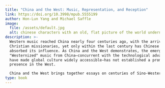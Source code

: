 ```yaml
---
title: "China and the West: Music, Representation, and Reception"
link: https://doi.org/10.3998/mpub.5555199
author: Hon-Lun Yang and Michael Saffle
image:
  file: /assets/default.jpg
  alt: chinese characters with an old, flat picture of the world underneath it
description: >-
  Western music reached China nearly four centuries ago, with the arrival of
  Christian missionaries, yet only within the last century has Chinese music
  absorbed its influence. As China and the West demonstrates, the emergence of
  "Westernized" music from China—concurrent with the technological advances that
  have made global culture widely accessible—has not established a prominent
  presence in the West.

  China and the West brings together essays on centuries of Sino-Western musical exchange by musicologists, ethnomusicologists, and music theorists from around the world. It opens with a look at theoretical approaches of prior studies of musical encounters and a comprehensive survey of the intercultural and cross-cultural theoretical frameworks—exoticism, orientalism, globalization, transculturation, and hybridization—that inform these essays. Part I focuses on the actual encounters between Chinese and European musicians, their instruments and institutions, and the compositions inspired by these encounters, while Part II examines theatricalized and mediated East-West cultural exchanges, which often drew on stereotypical tropes, resulting in performances more inventive than accurate. Part III looks at the musical language, sonority, and subject matters of "intercultural" compositions by Eastern and Western composers. Essays in Part IV address reception studies and consider the ways in which differences are articulated in musical discourse by actors serving different purposes, whether self-promotion, commercial marketing, or modes of nationalistic—even propagandistic—expression. The volume's extensive bibliography of secondary sources will be invaluable to scholars of music, contemporary Chinese culture, and the globalization of culture.
type: book
---
```

